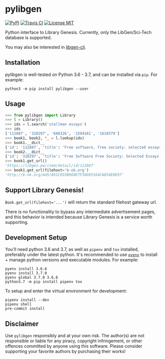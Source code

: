 # pylibgen

[![PyPI](https://img.shields.io/pypi/v/pylibgen.svg)](https://pypi.org/project/pylibgen/)
[![Travis CI](https://travis-ci.org/JoshuaRLi/pylibgen.svg?branch=master)](https://travis-ci.org/JoshuaRLi/pylibgen)
[![License MIT](https://img.shields.io/github/license/mashape/apistatus.svg)](https://github.com/JoshuaRLi/pylibgen/blob/master/LICENSE)

Python interface to Library Genesis. Currently, only the LibGen/Sci-Tech database is supported.

You may also be interested in [libgen-cli](https://github.com/JoshuaRLi/libgen-cli).


## Installation

pylibgen is well-tested on Python 3.6 - 3.7, and can be installed via `pip`. For example:

    python3 -m pip install pylibgen --user


## Usage

```python
>>> from pylibgen import Library
>>> l = Library()
>>> ids = l.search('stallman essays')
>>> ids
['112887', '310297', '688326', '1594161', '1610379']
>>> book1, book2, *_ = l.lookup(ids)
>>> book1.__dict__
{'id': '112887', 'title': 'Free software, free society: selected essays of Richard M. Stallman', 'author': 'Richard M. Stallman, Lawrence Lessig, Joshua Gay, Laurence Lessig', 'year': '2002', 'edition': 'First Printing, First Edition', 'pages': '230', 'identifier': '9781882114986,1882114981', 'extension': 'pdf', 'filesize': '2210323', 'md5': '861C055B960E7F36D95164CAB34E0E97'}
>>> book2.__dict__
{'id': '310297', 'title': 'Free Software Free Society: Selected Essays of Richard Stallman', 'author': 'Richard Stallman', 'year': '2010', 'edition': '2nd Edition', 'pages': '278', 'identifier': '0983159203,9780983159209', 'extension': 'pdf', 'filesize': '1597349', 'md5': '6C3C2593BBB5D77154D50DFDDC0EA669'}
>>> book1.get_url()
'https://libgen.pw/item/detail/id/112887'
>>> book1.get_url(filehost='b-ok.org')
'http://b-ok.org/md5/861C055B960E7F36D95164CAB34E0E97'
```


## Support Library Genesis\!

`Book.get_url(filehost='...')` will return the standard filehost gateway url.

There is no functionality to bypass any intermediate advertisement pages, and this behavior is intended because Library Genesis is a service worth supporting.


## Development Setup

You'll need python 3.6 and 3.7, as well as `pipenv` and `tox` installed, preferably under the latest python. It's recommended to use [`pyenv`](https://github.com/pyenv/pyenv) to install + manage python versions and executable modules. For example:

    pyenv install 3.6.6
    pyenv install 3.7.0
    pyenv global 3.7.0 3.6.6
    python3.7 -m pip install pipenv tox

To setup and enter the virtual environment for development:

    pipenv install --dev
    pipenv shell
    pre-commit install


## Disclaimer

Use `pylibgen` responsibly and at your own risk. The author(s) are not responsible or liable for any piracy, copyright infringement, or other offences committed by anyone using this software. Please consider supporting your favorite authors by purchasing their works\!
